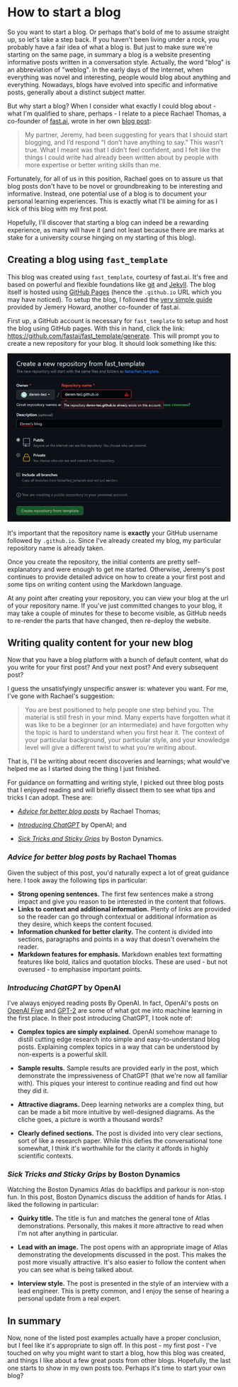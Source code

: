 # How to start a blog

So you want to start a blog. Or perhaps that's bold of me to assume straight up, so let's take a step back. If you haven't been living under a rock, you probably have a fair idea of what a blog is. But just to make sure we're starting on the same page, in summary a blog is a website presenting informative posts written in a conversation style. Actually, the word "blog" is an abbreviation of "weblog". In the early days of the internet, when everything was novel and interesting, people would blog about anything and everything. Nowadays, blogs have evolved into specific and informative posts, generally about a distinct subject matter.

But why start a blog? When I consider what exactly I could blog about - what I'm qualified to share, perhaps - I relate to a piece Rachael Thomas, a co-founder of [fast.ai](https://www.fast.ai/), wrote in her own [blog post](https://medium.com/@racheltho/why-you-yes-you-should-blog-7d2544ac1045):

> My partner, Jeremy, had been suggesting for years that I should start blogging, and I’d respond “I don’t have anything to say.” This wasn’t true. What I meant was that I didn’t feel confident, and I felt like the things I could write had already been written about by people with more expertise or better writing skills than me.

Fortunately, for all of us in this position, Rachael goes on to assure us that blog posts don't have to be novel or groundbreaking to be interesting and informative. Instead, one potential use of a blog is to document your personal learning experiences. This is exactly what I'll be aiming for as I kick of this blog with my first post.

Hopefully, I'll discover that starting a blog can indeed be a rewarding experience, as many will have it (and not least because there are marks at stake for a university course hinging on my starting of this blog).

## Creating a blog using `fast_template`

This blog was created using `fast_template`, courtesy of fast.ai. It's free and based on powerful and flexible foundations like [git](https://git-scm.com/) and [Jekyll](https://jekyllrb.com/). The blog itself is hosted using [GitHub Pages](https://pages.github.com/) (hence the `.github.io` URL which you may have noticed). To setup the blog, I followed the [very simple guide](https://www.fast.ai/posts/2020-01-16-fast_template.html) provided by Jemery Howard, another co-founder of fast.ai.

First up, a GitHub account is necessary for `fast_template` to setup and host the blog using GitHub pages. With this in hand, click the link: https://github.com/fastai/fast_template/generate. This will prompt you to create a new repository for your blog. It should look something like this:

![](/images/2023-05-14_fast_template_step_1.png)

It's important that the repository name is **exactly** your GitHub username followed by `.github.io`. Since I've already created my blog, my particular repository name is already taken.

Once you create the repository, the initial contents are pretty self-explanatory and were enough to get me started. Otherwise, Jeremy's post continues to provide detailed advice on how to create a your first post and some tips on writing content using the Markdown language.

At any point after creating your repository, you can view your blog at the url of your repository name. If you've just committed changes to your blog, it may take a couple of minutes for these to become visible, as GitHub needs to re-render the parts that have changed, then re-deploy the website.

## Writing quality content for your new blog

Now that you have a blog platform with a bunch of default content, what do you write for your first post? And your next post? And every subsequent post?

I guess the unsatisfyingly unspecific answer is: whatever you want. For me, I've gone with Rachael's suggestion:

> You are best positioned to help people one step behind you. The material is still fresh in your mind. Many experts have forgotten what it was like to be a beginner (or an intermediate) and have forgotten why the topic is hard to understand when you first hear it. The context of your particular background, your particular style, and your knowledge level will give a different twist to what you’re writing about.

That is, I'll be writing about recent discoveries and learnings; what would've helped me as I started doing the thing I just finished.

For guidance on formatting and writing style, I picked out three blog posts that I enjoyed reading and will briefly dissect them to see what tips and tricks I can adopt. These are:

- [*Advice for better blog posts*](https://www.fast.ai/posts/2019-05-13-blogging-advice.html) by Rachael Thomas;

- [*Introducing ChatGPT*](https://openai.com/blog/chatgpt) by OpenAI; and

- [*Sick Tricks and Sticky Grips*](https://www.bostondynamics.com/resources/blog/sick-tricks-and-tricky-grips) by Boston Dynamics.

### *Advice for better blog posts* by Rachael Thomas

Given the subject of this post, you'd naturally expect a lot of great guidance here. I took away the following tips in particular:

- **Strong opening sentences.** The first few sentences make a strong impact and give you reason to be interested in the content that follows.
- **Links to context and additional information.** Plenty of links are provided so the reader can go through contextual or additional information as they desire, which keeps the content focused.
- **Information chunked for better clarity.** The content is divided into sections, paragraphs and points in a way that doesn't overwhelm the reader.
- **Markdown features for emphasis.** Markdown enables text formatting features like bold, italics and quotation blocks. These are used - but not overused - to emphasise important points.

### *Introducing ChatGPT* by OpenAI

I've always enjoyed reading posts By OpenAI. In fact, OpenAI's posts on [OpenAI Five](https://openai.com/research/openai-five) and [GPT-2](https://openai.com/research/gpt-2-1-5b-release) are some of what got me into machine learning in the first place. In their post introducing ChatGPT, I took note of:

- **Complex topics are simply explained.** OpenAI somehow manage to distill cutting edge research into simple and easy-to-understand blog posts. Explaining complex topics in a way that can be understood by non-experts is a powerful skill.

- **Sample results.** Sample results are provided early in the post, which demonstrate the impressiveness of ChatGPT (that we're now all familiar with). This piques your interest to continue reading and find out how they did it.

- **Attractive diagrams.** Deep learning networks are a complex thing, but can be made a bit more intuitive by well-designed diagrams. As the cliche goes, a picture is worth a thousand words?

- **Clearly defined sections.** The post is divided into very clear sections, sort of like a research paper. While this defies the conversational tone somewhat, I think it's worthwhile for the clarity it affords in highly scientific contexts.

### *Sick Tricks and Sticky Grips* by Boston Dynamics

Watching the Boston Dynamics Atlas do backflips and parkour is non-stop fun. In this post, Boston Dynamics discuss the addition of hands for Atlas. I liked the following in particular:

- **Quirky title.** The title is fun and matches the general tone of Atlas demonstrations. Personally, this makes it more attractive to read when I'm not after anything in particular.

- **Lead with an image.** The post opens with an appropriate image of Atlas demonstrating the developments discussed in the post. This makes the post more visually attractive. It's also easier to follow the content when you can see what is being talked about.

- **Interview style.** The post is presented in the style of an interview with a lead engineer. This is pretty common, and I enjoy the sense of hearing a personal update from a real expert.

## In summary

Now, none of the listed post examples actually have a proper conclusion, but I feel like it's appropriate to sign off. In this post - my first post - I've touched on why you might want to start a blog, how this blog was created, and things I like about a few great posts from other blogs. Hopefully, the last one starts to show in my own posts too. Perhaps it's time to start your own blog?
